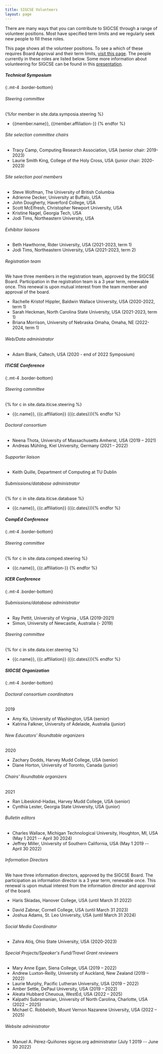 ```yaml
---
title: SIGCSE Volunteers
layout: page 
---
```


There are many ways that you can contribute to SIGCSE through a range of volunteer positions. Most have specified term limits and we regularly seek new people to fill these roles.

This page shows all the volunteer positions. To see a which of these requires Board Approval and their term limits, [visit this page](../policies/approval.html). The people currently in these roles are listed below. Some more information about volunteering for SIGCSE can be found in this [presentation](../files/documents/pdfs/How%20to%20Volunteer%20with%20SIGCSE%202019.pdf).
##### Technical Symposium
{:.mt-4 .border-bottom}

###### Steering committee

{%for member in site.data.symposia.steering %}
- {{member.name}}, {{member.affiliation-}}
{% endfor %}

###### Site selection committee chairs

-   Tracy Camp, Computing Research Association, USA (senior chair: 2019-2023)
-	Laurie Smith King, College of the Holy Cross, USA (junior chair: 2020-2023)

###### Site selection pool members

- Steve Wolfman, The University of British Columbia
- Adrienne Decker, University at Buffalo, USA
- John Dougherty, Haverford College, USA
- Scott McElfresh, Christopher Newport University, USA
- Kristine Nagel, Georgia Tech, USA
- Jodi Tims, Northeastern University, USA

###### Exhibitor liaisons

-   Beth Hawthorne, Rider University, USA (2021-2023, term 1)
-   Jodi Tims, Northeastern University, USA (2021-2023, term 2)

###### Registration team

We have three members in the registration team, approved by the SIGCSE Board. Participation in the registration team is a 3 year term, renewable once. This renewal is upon mutual interest from the team member and approval of the board.

- Rachelle Kristof Hippler, Baldwin Wallace University, USA (2020-2022, term 1)
- Sarah Heckman, North Carolina State University, USA (2021-2023, term 1)
- Briana Morrison, University of Nebraska Omaha, Omaha, NE (2022-2024, term 1)

###### Web/Data administrator

-   Adam Blank, Caltech, USA (2020 - end of 2022 Symposium)

##### ITiCSE Conference
{:.mt-4 .border-bottom}

###### Steering committee

{% for c in site.data.iticse.steering %}
- {{c.name}}, {{c.affiliation}} ({{c.dates}}){% endfor %}

###### Doctoral consortium

- Neena Thota, University of Massachusetts Amherst, USA (2019 – 2021)
- Andreas Mühling, Kiel University, Germany (2021 – 2022)

###### Supporter liaison

- Keith Quille, Department of Computing at TU Dublin

###### Submissions/database administrator

{% for c in site.data.iticse.database %}
- {{c.name}}, {{c.affiliation}} ({{c.dates}}){% endfor %}


##### CompEd Conference
{:.mt-4 .border-bottom}

###### Steering committee

{% for c in site.data.comped.steering %}
- {{c.name}}, {{c.affiliation-}}
{% endfor %}

##### ICER Conference
{:.mt-4 .border-bottom}

###### Submissions/database administrator

-   Ray Pettit, University of Virginia , USA (2019-2021)
-   Simon, University of Newcastle, Australia (- 2019)

###### Steering committee

{% for c in site.data.icer.steering %}
- {{c.name}}, {{c.affiliation}} ({{c.dates}}){% endfor %}


##### SIGCSE Organization
{:.mt-4 .border-bottom}

###### Doctoral consortium coordinators
2019
-   Amy Ko, University of Washington, USA (senior)
-   Katrina Falkner, University of Adelaide, Australia (junior)

###### New Educators' Roundtable organizers
2020
-   Zachary Dodds, Harvey Mudd College, USA (senior)
-   Diane Horton, University of Toronto, Canada (junior)

###### Chairs' Roundtable organizers
2021
-   Ran Libeskind-Hadas, Harvey Mudd College, USA (senior)
-   Cynthia Lester, Georgia State University, USA (junior)


###### Bulletin editors

-   Charles Wallace, Michigan Technological University, Houghton, MI, USA (May 1 2021 -- April 30 2024)
-   Jeffrey Miller, University of Southern California, USA (May 1 2019
    -- April 30 2022)

###### Information Directors

We have three information directors, approved by the SIGCSE Board. The participation as information director is a 3 year term, renewable once. This renewal is upon mutual interest from the information director and approval of the board.

<!-- - Samuel A. Rebelsky, Grinnell College, USA (until March 31 2021) -->
 - Haris Skiadas, Hanover College, USA (until March 31 2022)
<!-- Newly elected members (Feb 2021). -->
- David Zabnar, Cornell College, USA (until March 31 2023)
- Joshua Adams, St. Leo University, USA (until March 31 2024)


###### Social Media Coordinator

-   Zahra Atiq, Ohio State University, USA (2020-2023)

###### Special Projects/Speaker's Fund/Travel Grant reviewers

- Mary Anne Egan, Siena College, USA (2019 – 2022)
- Andrew Luxton-Reilly, University of Auckland, New Zealand (2019 – 2022)
- Laurie Murphy, Pacific Lutheran University, USA (2019 – 2022)
- Amber Settle, DePaul University, USA (2019 – 2022)
- Aleata Hubbard Cheuoua, WestEd, USA (2022 – 2025)
- Kalpathi Subramanian, University of North Carolina, Charlotte, USA (2022 – 2025)
- Michael C. Robbeloth, Mount Vernon Nazarene University, USA (2022 – 2025)

###### Website administrator

-   Manuel A. Pérez-Quiñones sigcse.org administrator (July 1 2019 -- June 30 2022)

